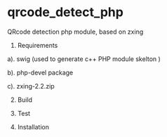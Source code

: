 qrcode_detect_php
=================

QRcode detection php module, based on zxing


1. Requirements 

  a). swig (used to generate c++ PHP module skelton )

  b). php-devel package

  c). zxing-2.2.zip

2. Build


3. Test


4. Installation

